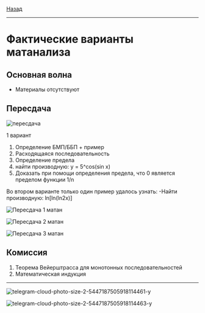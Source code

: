 [Назад](../mathan.md)
***
# Фактические варианты матанализа

## Основная волна
+ Материалы отсутствуют

## Пересдача

![пересдача](https://github.com/user-attachments/assets/3170578f-59ca-4778-a86e-85f724c8dd5e)

1 вариант
1) Определение БМП/ББП + пример
2) Расходящаяся последовательность
3) Определение предела
4) найти производную: y = 5^cos(sin x)
5) Доказать при помощи определения предела, что 0 является пределом функции 1/n

Во втором варианте только один пример удалось узнать:
-Найти производную: ln[ln(ln2x)]

![Пересдача 1 матан](https://github.com/user-attachments/assets/663d2be1-e4ac-4a4c-98c5-0911aa9771c1)

![Пересдача 2 матан](https://github.com/user-attachments/assets/2878409e-cc2e-4e8f-9d19-56d5e3b06e15)

![Пересдача 3 матан](https://github.com/user-attachments/assets/3191c454-d87e-405c-a142-77b5a5305301)
## Комиссия
1. Теорема Вейерштрасса для монотонных последовательностей
2. Математическая индукция
***
![telegram-cloud-photo-size-2-5447187505918114461-y](https://github.com/user-attachments/assets/49737413-e5be-4d2b-a857-c569ba807ca0)

![telegram-cloud-photo-size-2-5447187505918114463-y](https://github.com/user-attachments/assets/c005af33-6d70-4135-ac9d-40a4782c792e)

